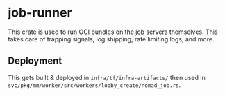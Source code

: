 # job-runner

This crate is used to run OCI bundles on the job servers themselves. This takes
care of trapping signals, log shipping, rate limiting logs, and more.

## Deployment

This gets built & deployed in `infra/tf/infra-artifacts/` then used in `svc/pkg/mm/worker/src/workers/lobby_create/nomad_job.rs`.
